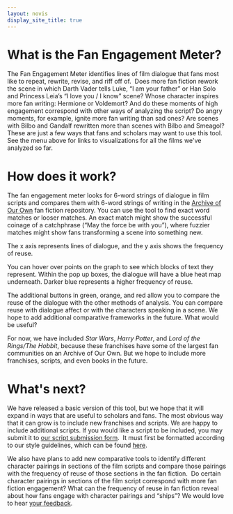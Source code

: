 ```yaml
--- 
layout: novis
display_site_title: true
---
```


# What is the Fan Engagement Meter?
The Fan Engagement Meter identifies lines of film dialogue that fans most like to repeat, rewrite, revise, and riff off of.  Does more fan fiction rework the scene in which Darth Vader tells Luke, “I am your father” or Han Solo and Princess Leia’s “I love you / I know” scene? Whose character inspires more fan writing: Hermione or Voldemort? And do these moments of high engagement correspond with other ways of analyzing the script? Do angry moments, for example, ignite more fan writing than sad ones? Are scenes with Bilbo and Gandalf rewritten more than scenes with Bilbo and Smeagol? These are just a few ways that fans and scholars may want to use this tool. See the menu above for links to visualizations for all the films we've analyzed so far.


# How does it work?
The fan engagement meter looks for 6-word strings of dialogue in film scripts and compares them with 6-word strings of writing in the [Archive of Our Own](https://archiveofourown.org/) fan fiction repository. You can use the tool to find exact word matches or looser matches. An exact match might show the successful coinage of a catchphrase (“May the force be with you”), where fuzzier matches might show fans transforming a scene into something new. 

The x axis represents lines of dialogue, and the y axis shows the frequency of reuse. 

You can hover over points on the graph to see which blocks of text they represent. Within the pop up boxes, the dialogue will have a blue heat map underneath. Darker blue represents a higher frequency of reuse. 

The additional buttons in green, orange, and red allow you to compare the reuse of the dialogue with the other methods of analysis. You can compare reuse with dialogue affect or with the characters speaking in a scene. We hope to add additional comparative frameworks in the future. What would be useful? 

For now, we have included *Star Wars*, *Harry Potter*, and *Lord of the Rings/The Hobbit*, because these franchises have some of the largest fan communities on an Archive of Our Own. But we hope to include more franchises, scripts, and even books in the future.

# What's next?
We have released a basic version of this tool, but we hope that it will expand in ways that are useful to scholars and fans. The most obvious way that it can grow is to include new franchises and scripts. We are happy to include additional scripts. If you would like a script to be included, you may submit it to [our script submission form](https://docs.google.com/forms/d/e/1FAIpQLScWlkPMhPmkfisL6uv1FP7w8Ppm-cRXB_Zb7iiiryc5Jc1eDA/viewform?usp=sf_link).  It must first be formatted according to our style guidelines, which can be found [here](https://docs.google.com/document/d/12czdbdUexiJnAl64UcYZ2mrZYx2NtFjVp5Acl9ioukc/edit?usp=sharing).

We also have plans to add new comparative tools to identify different character pairings in sections of the film scripts and compare those pairings with the frequency of reuse of those sections in the fan fiction.  Do certain character pairings in sections of the film script correspond with more fan fiction engagement? What can the frequency of reuse in fan fiction reveal about how fans engage with character pairings and “ships”? We would love to hear [your feedback](https://docs.google.com/forms/d/e/1FAIpQLSdt0bA9bN_ULM-VLStdT9NFh1T7gze7aokVGpGI25ZZA7gfVg/viewform?usp=sf_link).
